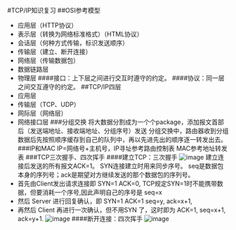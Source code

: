 #TCP/IP知识复习
##OSI参考模型
* 应用层（HTTP协议）
* 表示层（转换为网络标准格式）（HTML协议）
* 会话层（何种方式传输，标识发送顺序）
* 传输层（建立、断开连接）
* 网络层（传输数据包）
* 数据链路层
* 物理层
####接口：上下层之间进行交互时遵守的约定。
####协议：同一层之间交互遵守的约定。
##TCP/IP四层
* 应用层
* 传输层（TCP、UDP）
* 网际层（网络层）
* 网络接口层
###分组交换
将大数据分割成为一个个package，添加报文首部后（发送端地址、接收端地址、分组序号）发送
分组交换中，路由器收到分组数据后先按照顺序缓存到自己的队列中，再以先进先出的顺序逐一转发出去。
###IP和MAC
IP=网络号+主机号，IP寻址参考路由控制表
MAC参考地址转发表
###TCP三次握手、四次挥手
####建立TCP：三次握手
![image](http://img.my.csdn.net/uploads/201210/23/1350985085_3123.jpg)
建立连接后发送的所有报文ACK=1。
SYN连接建立时用来同步序号。
seq是数据包本身的序列号；ack是期望对方继续发送的那个数据包的序列号。
* 首先由Client发出请求连接即 SYN=1 ACK=0, TCP规定SYN=1时不能携带数据，但要消耗一个序号,因此声明自己的序号是 seq=x
* 然后 Server 进行回复确认，即 SYN=1 ACK=1 seq=y, ack=x+1,
* 再然后 Client 再进行一次确认，但不用SYN 了，这时即为 ACK=1, seq=x+1, ack=y+1.
![image](http://img.my.csdn.net/uploads/201210/23/1350985432_2318.jpg)
####断开连接：四次挥手
![image](http://img.my.csdn.net/uploads/201210/23/1350990937_5362.jpg)